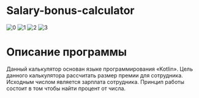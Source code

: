 # Salary-bonus-calculator
![0](https://user-images.githubusercontent.com/103204349/195992126-1d32cdbc-6c46-4d77-9a41-4fdf3e511f3c.png)
![1](https://user-images.githubusercontent.com/103204349/195989900-cf98b70c-155c-4b18-bf08-62e1fc9fb77b.png)
![2](https://user-images.githubusercontent.com/103204349/195989910-432477e7-8f3c-4eca-8e5a-501ca988b114.png)
![3](https://user-images.githubusercontent.com/103204349/195989917-aec60374-fbef-44a9-aad6-2780dbc29b33.png)
# Описание программы
Данный калькулятор основан языке программирования «Kotlin». Цель данного калькулятора рассчитать размер премии для сотрудника. Исходным числом является зарплата сотрудника. Принцип работы состоит в том чтобы найти процент от числа.
